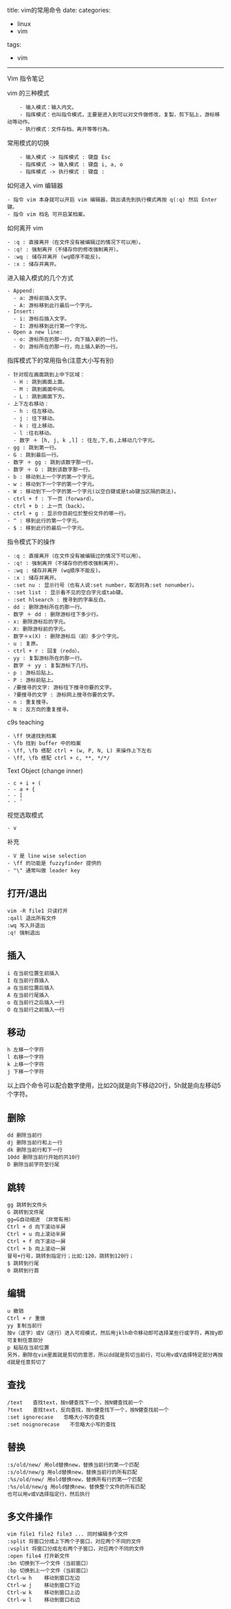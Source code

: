 
title: vim的常用命令
date: 
categories: 
- linux
- vim 

tags:  
- vim

---

 
Vim 指令笔记

vim 的三种模式
```
    - 输入模式：输入内文。
    - 指挥模式：也叫指令模式，主要是进入到可以对文件做修改，复製，剪下贴上，游标移动等动作。
    - 执行模式：文件存档，离开等等行為。
```
常用模式的切换
```
    - 输入模式 -> 指挥模式 : 键盘 Esc
    - 指挥模式 -> 输入模式 : 键盘 i, a, o
    - 指挥模式 -> 执行模式 : 键盘 : 
```
如何进入 vim 编辑器

    - 指令 vim 本身就可以开启 vim 编辑器，跳出请先到执行模式再按 q(:q) 然后 Enter 键。
    - 指令 vim 档名 可开启某档案。

如何离开 vim

    - :q : 直接离开（在文件没有被编辑过的情况下可以用）。
    - :q! : 强制离开（不储存你的修改强制离开）。
    - :wq : 储存并离开 (wq顺序不能反)。
    - :x : 储存并离开。

进入输入模式的几个方式

    - Append:
      - a: 游标前插入文字。
      - A: 游标移到此行最后一个字元。
    - Insert:
      - i: 游标后插入文字。	 	
      - I: 游标移到此行第一个字元。
    - Open a new line:
      - o: 游标所在的那一行，向下插入新的一行。
      - O: 游标所在的那一行，向上插入新的一行。

指挥模式下的常用指令(注意大小写有别)

    - 针对现在画面跳到上中下区域：
      - H : 跳到画面上面。
      - M : 跳到画面中间。
      - L : 跳到画面下方。
    - 上下左右移动：
      - h :	往左移动。
      - j : 往下移动。
      - k : 往上移动。
      - l :往右移动。
      - 数字 ＋ [h, j, k ,l] : 往左,下,右,上移动几个字元。
    - gg : 跳到第一行。
    - G : 跳到最后一行。
    - 数字 ＋ gg : 跳到该数字那一行。
    - 数字 ＋ G : 跳到该数字那一行。
    - b : 移动到上一个字的第一个字元。
    - w : 移动到下一个字的第一个字元。
    - W : 移动到下一个字的第一个字元(以空白键或是tab键当区隔的跳法)。
    - ctrl + f : 下一页（forward）。
    - ctrl + b : 上一页（back）。
    - ctrl + g : 显示你目前位於整份文件的哪一行。
    - ^ : 移到此行的第一个字元。
    - $ : 移到此行的最后一个字元。

指令模式下的操作

    - :q : 直接离开（在文件没有被编辑过的情况下可以用）。
    - :q! : 强制离开（不储存你的修改强制离开）。
    - :wq : 储存并离开 (wq顺序不能反)。
    - :x : 储存并离开。
    - :set nu : 显示行号（也有人说:set number，取消则為:set nonumber）。
    - :set list : 显示看不见的空白字元或tab键。
    - :set hlsearch : 搜寻到的字串反白。 
    - dd : 删除游标所在的那一行。
    - 数字 ＋ dd : 删除游标往下多少行。
    - x: 删除游标后的字元。
    - X: 删除游标前的字元。
    - 数字＋x(X) : 删除游标后（前）多少个字元。
    - u : 复原。
    - ctrl + r : 回复（redo）。
    - yy : 复製游标所在的那一行。
    - 数字 ＋ yy : 复製游标下几行。
    - p : 游标后贴上。
    - P : 游标前贴上。
    - /要搜寻的文字: 游标往下搜寻你要的文字。
    - ?要搜寻的文字 : 游标网上搜寻你要的文字。
    - n : 重复搜寻。
    - N : 反方向的重复搜寻。

c9s teaching

    - \ff 快速找到档案
    - \fb 找到 buffer 中的档案
    - \ff, \fb 搭配 ctrl + (w, P, N, L) 来操作上下左右
    - \ff, \fb 搭配 ctrl + c, **, */*/

Text Object (change inner)

    - c + i + (  
    - - a + {
    - - [
    - - '

视觉选取模式

    - v

补充

    - V 是 line wise selection
    - \ff 的功能是 fuzzyfinder 提供的
    - "\" 通常叫做 leader key



## 打开/退出

    vim -R file1 只读打开
    :qall 退出所有文件
    :wq 写入并退出
    :q! 强制退出

## 插入

    i 在当前位置生前插入
    I 在当前行首插入
    a 在当前位置后插入
    A 在当前行尾插入
    o 在当前行之后插入一行
    O 在当前行之前插入一行

## 移动

    h 左移一个字符
    l 右移一个字符
    k 上移一个字符
    j 下移一个字符

以上四个命令可以配合数字使用，比如20j就是向下移动20行，5h就是向左移动5个字符。

## 删除

    dd 删除当前行
    dj 删除当前行和上一行
    dk 删除当前行和下一行
    10dd 删除当前行开始的共10行
    D 删除当前字符至行尾

## 跳转

    gg 跳转到文件头
    G 跳转到文件尾
    gg=G自动缩进 （非常有用）
    Ctrl + d 向下滚动半屏
    Ctrl + u 向上滚动半屏
    Ctrl + f 向下滚动一屏
    Ctrl + b 向上滚动一屏
    冒号+行号，跳转到指定行；比如:120，跳转到120行；
    $ 跳转到行尾
    0 跳转到行首

## 编辑

    u 撤销
    Ctrl + r 重做
    yy 复制当前行
    按v（逐字）或V（逐行）进入可视模式，然后用jklh命令移动即可选择某些行或字符，再按y即可复制任意部分
    p 粘贴在当前位置
    另外，删除在vim里面就是剪切的意思，所以dd就是剪切当前行，可以用v或V选择特定部分再按d就是任意剪切了

## 查找

    /text　　查找text，按n健查找下一个，按N健查找前一个
    ?text　　查找text，反向查找，按n健查找下一个，按N健查找前一个
    :set ignorecase　　忽略大小写的查找
    :set noignorecase　　不忽略大小写的查找

## 替换

    :s/old/new/ 用old替换new，替换当前行的第一个匹配
    :s/old/new/g 用old替换new，替换当前行的所有匹配
    :%s/old/new/ 用old替换new，替换所有行的第一个匹配
    :%s/old/new/g 用old替换new，替换整个文件的所有匹配
    也可以用v或V选择指定行，然后执行


## 多文件操作

    vim file1 file2 file3 ... 同时编辑多个文件
    :split 将窗口分成上下两个子窗口，对应两个不同的文件
    :vsplit 将窗口分成左右两个子窗口，对应两个不同的文件
    :open file4 打开新文件
    :bn 切换到下一个文件（当前窗口）
    :bp 切换到上一个文件（当前窗口）
    Ctrl-w h    移动到窗口左边
    Ctrl-w j    移动到窗口下边
    Ctrl-w k    移动到窗口上边
    Ctrl-w l    移动到窗口右边
